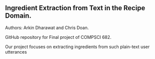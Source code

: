 ## Ingredient Extraction from Text in the Recipe Domain.

Authors: Arkin Dharawat and Chris Doan.

GitHub repository for Final project of COMPSCI 682. 

Our project focuses on extracting ingredients from such plain-text user utterances